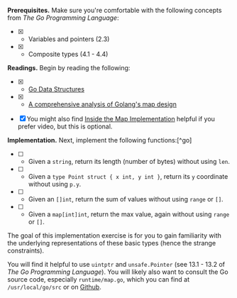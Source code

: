 **Prerequisites.** Make sure you're comfortable with the following concepts from _The Go Programming Language_:

- [x] * Variables and pointers (2.3)
- [x] * Composite types (4.1 - 4.4)

**Readings.** Begin by reading the following:

- [x] * [Go Data Structures](https://research.swtch.com/godata)
- [x] * [A comprehensive analysis of Golang's map design](https://www.fatalerrors.org/a/a-comprehensive-analysis-of-golang-s-map-design.html)

- [x] You might also find [Inside the Map Implementation](https://www.youtube.com/watch?v=Tl7mi9QmLns) helpful if you prefer video, but this is optional.

**Implementation.** Next, implement the following functions:[^go]

- [ ] * Given a `string`, return its length (number of bytes) without using `len`.
- [ ] * Given a `type Point struct { x int, y int }`, return its `y` coordinate without using `p.y`.
- [ ] * Given an `[]int`, return the sum of values without using `range` or `[]`.
- [ ] * Given a `map[int]int`, return the max value, again without using `range` or `[]`.

The goal of this implementation exercise is for you to gain familiarity with the underlying representations of these basic types (hence the strange constraints).

You will find it helpful to use `uintptr` and `unsafe.Pointer` (see 13.1 - 13.2 of _The Go Programming Language_). You will likely also want to consult the Go source code, especially `runtime/map.go`, which you can find at `/usr/local/go/src` or on [Github](https://github.com/golang/go).
